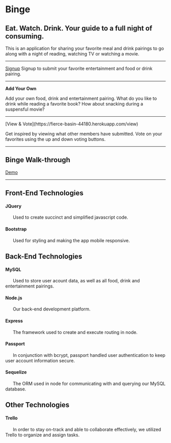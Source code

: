 # Binge
## Eat. Watch. Drink. Your guide to a full night of consuming.

This is an application for sharing your favorite meal and drink pairings to go along with a night of reading, watching TV or watching a movie.

---------
[Signup](https://fierce-basin-44180.herokuapp.com/signup)
 Signup to submit your favorite entertainment and food or drink pairing.

---------
<p>
<b> Add Your Own </b>
</p>
 Add your own food, drink and entertainment pairing. What do you like to drink while reading a favorite book? How about snacking during a suspensful movie? 

---------
<p>
[View & Vote](https://fierce-basin-44180.herokuapp.com/view)
</p>
 Get inspired by viewing what other members have submitted. Vote on your favorites using the up and down voting buttons.

---------

## Binge Walk-through 

[Demo](http://g.recordit.co/A50e5HOPlt.gif)


---------
## Front-End Technologies


#### JQuery

&nbsp;&nbsp;&nbsp;&nbsp;&nbsp;&nbsp;Used to create succinct and simplified javascript code.  
 

#### Bootstrap

&nbsp;&nbsp;&nbsp;&nbsp;&nbsp;&nbsp;Used for styling and making the app mobile responsive.  
  

## Back-End Technologies



#### MySQL

&nbsp;&nbsp;&nbsp;&nbsp;&nbsp;&nbsp;Used to store user acount data, as well as all food, drink and entertainment pairings.

#### Node.js

&nbsp;&nbsp;&nbsp;&nbsp;&nbsp;&nbsp;Our back-end development platform. 

#### Express

&nbsp;&nbsp;&nbsp;&nbsp;&nbsp;&nbsp;The framework used to create and execute routing in node.  

#### Passport

&nbsp;&nbsp;&nbsp;&nbsp;&nbsp;&nbsp;In conjunction with bcrypt, passport handled user authentication to keep user account information secure.

#### Sequelize

&nbsp;&nbsp;&nbsp;&nbsp;&nbsp;&nbsp;The ORM used in node for communicating with and querying our MySQL database.  


## Other Technologies
 

#### Trello

&nbsp;&nbsp;&nbsp;&nbsp;&nbsp;&nbsp;In order to stay on-track and able to collaborate effectively, we utilized Trello to organize and assign tasks. 